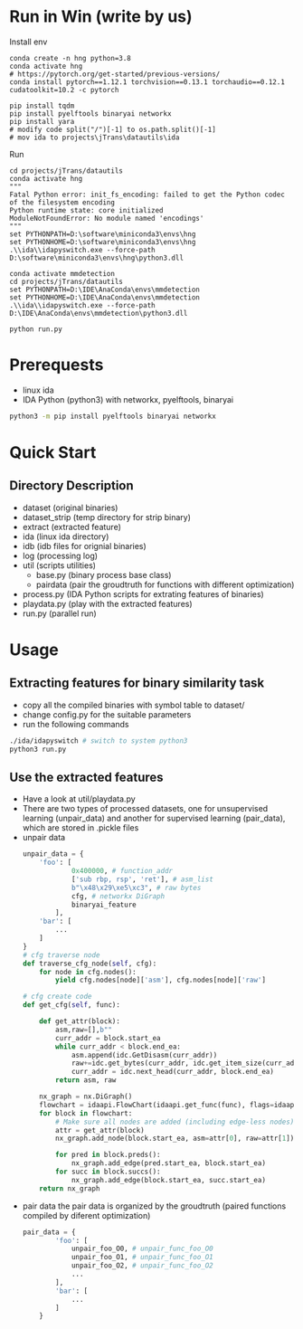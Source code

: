 # Run in Win (write by us)
Install env
```shell
conda create -n hng python=3.8
conda activate hng
# https://pytorch.org/get-started/previous-versions/
conda install pytorch==1.12.1 torchvision==0.13.1 torchaudio==0.12.1 cudatoolkit=10.2 -c pytorch

pip install tqdm
pip install pyelftools binaryai networkx
pip install yara
# modify code split("/")[-1] to os.path.split()[-1]
# mov ida to projects\jTrans\datautils\ida
```

Run 
```shell
cd projects/jTrans/datautils
conda activate hng
"""
Fatal Python error: init_fs_encoding: failed to get the Python codec of the filesystem encoding
Python runtime state: core initialized
ModuleNotFoundError: No module named 'encodings'
"""
set PYTHONPATH=D:\software\miniconda3\envs\hng
set PYTHONHOME=D:\software\miniconda3\envs\hng
.\\ida\\idapyswitch.exe --force-path D:\software\miniconda3\envs\hng\python3.dll

conda activate mmdetection
cd projects/jTrans/datautils
set PYTHONPATH=D:\IDE\AnaConda\envs\mmdetection
set PYTHONHOME=D:\IDE\AnaConda\envs\mmdetection
.\\ida\\idapyswitch.exe --force-path D:\IDE\AnaConda\envs\mmdetection\python3.dll

python run.py
```


# Prerequests
- linux ida
- IDA Python (python3) with networkx, pyelftools, binaryai
```bash
python3 -m pip install pyelftools binaryai networkx
```

# Quick Start

## Directory Description
- dataset (original binaries)
- dataset_strip (temp directory for strip binary)
- extract (extracted feature)
- ida (linux ida directory)
- idb (idb files for orignial binaries)
- log (processing log)
- util (scripts utilities)
    - base.py (binary process base class)
    - pairdata (pair the groudtruth for functions with different optimization)
- process.py (IDA Python scripts for extrating features of binaries)
- playdata.py (play with the extracted features)
- run.py (parallel run)

# Usage
## Extracting features for binary similarity task
- copy all the compiled binaries with symbol table to dataset/
- change config.py for the suitable parameters
- run the following commands
```bash
./ida/idapyswitch # switch to system python3
python3 run.py
```
    
## Use the extracted features 
- Have a look at util/playdata.py
- There are two types of processed datasets, one for unsupervised learning (unpair_data) and another for supervised learning (pair_data), which are stored in .pickle files
- unpair data
    ```python
    unpair_data = {
        'foo': [
                0x400000, # function_addr
                ['sub rbp, rsp', 'ret'], # asm_list
                b"\x48\x29\xe5\xc3", # raw bytes
                cfg, # networkx DiGraph
                binaryai_feature
            ],
        'bar': [
            ...
        ]
    }
    # cfg traverse node
    def traverse_cfg_node(self, cfg):
        for node in cfg.nodes():
            yield cfg.nodes[node]['asm'], cfg.nodes[node]['raw']
    
    # cfg create code
    def get_cfg(self, func):

        def get_attr(block):
            asm,raw=[],b""
            curr_addr = block.start_ea
            while curr_addr < block.end_ea:
                asm.append(idc.GetDisasm(curr_addr))
                raw+=idc.get_bytes(curr_addr, idc.get_item_size(curr_addr))
                curr_addr = idc.next_head(curr_addr, block.end_ea)
            return asm, raw

        nx_graph = nx.DiGraph()
        flowchart = idaapi.FlowChart(idaapi.get_func(func), flags=idaapi.FC_PREDS)
        for block in flowchart:
            # Make sure all nodes are added (including edge-less nodes)
            attr = get_attr(block)
            nx_graph.add_node(block.start_ea, asm=attr[0], raw=attr[1])

            for pred in block.preds():
                nx_graph.add_edge(pred.start_ea, block.start_ea)
            for succ in block.succs():
                nx_graph.add_edge(block.start_ea, succ.start_ea)
        return nx_graph 
    ```
- pair data
    the pair data is organized by the groudtruth (paired functions compiled by diferent optimization)
    ```python
    pair_data = {
            'foo': [
                unpair_foo_O0, # unpair_func_foo_O0
                unpair_foo_O1, # unpair_func_foo_O1
                unpair_foo_O2, # unpair_func_foo_O2
                ...
            ],
            'bar': [
                ...
            ]
        }
    ```
